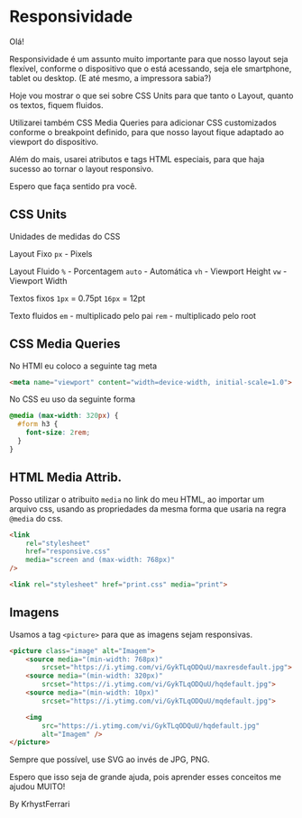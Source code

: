 # Responsividade 

Olá!

Responsividade é um assunto muito importante para que nosso layout seja flexível, conforme o dispositivo que o está acessando, seja ele smartphone, tablet ou desktop. (E até mesmo, a impressora sabia?)

Hoje vou mostrar o que sei sobre CSS Units para que tanto o Layout, quanto os textos, fiquem fluidos. 

Utilizarei também CSS Media Queries para adicionar CSS customizados conforme o breakpoint definido, para que nosso layout fique adaptado ao viewport do dispositivo. 

Além do mais, usarei atributos e tags HTML especiais, para que haja sucesso ao tornar o layout responsivo.

Espero que faça sentido pra você. 


## CSS Units

Unidades de medidas do CSS

Layout Fixo
`px` - Pixels

Layout Fluido
`%` - Porcentagem
`auto` - Automática
`vh` - Viewport Height
`vw` - Viewport Width

Textos fixos
`1px` = 0.75pt
`16px` = 12pt

Texto fluidos
`em` - multiplicado pelo pai 
`rem` - multiplicado pelo root

## CSS Media Queries 

No HTMl eu coloco a seguinte tag meta

```html
<meta name="viewport" content="width=device-width, initial-scale=1.0">
```

No CSS eu uso da seguinte forma

```css
@media (max-width: 320px) {
  #form h3 {
    font-size: 2rem;
  }
}
```

## HTML Media Attrib.

Posso utilizar o atribuito `media` no link do meu HTML, ao importar um arquivo css, usando as propriedades da mesma forma que usaria na regra `@media` do css.

```html
<link 
    rel="stylesheet"
    href="responsive.css" 
    media="screen and (max-width: 768px)"
/>

<link rel="stylesheet" href="print.css" media="print">
```

## Imagens

Usamos a tag `<picture>` para que as imagens sejam responsivas.

```html
<picture class="image" alt="Imagem">
    <source media="(min-width: 768px)" 
        srcset="https://i.ytimg.com/vi/GykTLqODQuU/maxresdefault.jpg">
    <source media="(min-width: 320px)" 
        srcset="https://i.ytimg.com/vi/GykTLqODQuU/hqdefault.jpg">
    <source media="(min-width: 10px)" 
        srcset="https://i.ytimg.com/vi/GykTLqODQuU/mqdefault.jpg">

    <img 
        src="https://i.ytimg.com/vi/GykTLqODQuU/hqdefault.jpg" 
        alt="Imagem" />
</picture>
```

Sempre que possível, use SVG ao invés de JPG, PNG.

Espero que isso seja de grande ajuda, pois aprender esses conceitos me ajudou MUITO!


By KrhystFerrari
